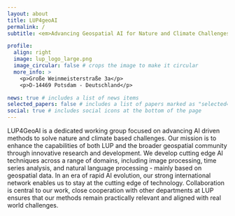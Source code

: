 ```yaml
---
layout: about
title: LUP4geoAI
permalink: /
subtitle: <em>Advancing Geospatial AI for Nature and Climate Challenges</em>

profile:
  align: right
  image: lup_logo_large.png
  image_circular: false # crops the image to make it circular
  more_info: >
    <p>Große Weinmeisterstraße 3a</p>
    <p>D-14469 Potsdam - Deutschland</p>

news: true # includes a list of news items
selected_papers: false # includes a list of papers marked as "selected={true}"
social: true # includes social icons at the bottom of the page
---
```


LUP4GeoAI is a dedicated working group focused on advancing AI driven methods to solve nature and climate based challenges. Our mission is to enhance the capabilities of both LUP and the broader geospatial community through innovative research and development. We develop cutting edge AI techniques across a range of domains, including image processing, time series analysis, and natural language processing - mainly based on geospatial data. In an era of rapid AI evolution, our strong international network enables us to stay at the cutting edge of technology. Collaboration is central to our work, close cooperation with other departments at LUP ensures that our methods remain practically relevant and aligned with real world challenges.
